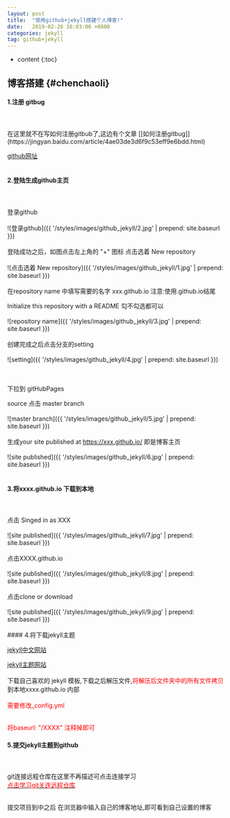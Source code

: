 ```yaml
---
layout: post
title:  "使用github+jekyll搭建个人博客!"
date:   2019-02-26 16:03:06 +0800
categories: jekyll
tag: github+jekyll
---
```


* content
{:toc}


博客搭建		{#chenchaoli}
------------------------
#### 1.注册 gitbug
<br/>
<br/>
在这里就不在写如何注册gitbub了,这边有个文章 [[如何注册gitbug]](https://jingyan.baidu.com/article/4ae03de3d6f9c53eff9e6bdd.html)

[github网址](https://pages.github.com)
<br/>
<br/>
#### 2.登陆生成github主页
<br/>
<br/>
登录github
<br/>
<br/>
![登录github]({{ '/styles/images/github_jekyll/2.jpg' | prepend: site.baseurl  }})
<br/>
<br/>
登陆成功之后，如图点击左上角的 "+" 图标 点击选着 New repository
<br/>
<br/>
![点击选着 New repository]({{ '/styles/images/github_jekyll/1.jpg' | prepend: site.baseurl  }})
<br/>
<br/>
在repository name 中填写需要的名字 xxx.github.io 注意:使用.github.io结尾

Initialize this repository with a README 勾不勾选都可以
<br/>
<br/>
![repository name]({{ '/styles/images/github_jekyll/3.jpg' | prepend: site.baseurl  }})
<br/>
<br/>
创建完成之后点击分支的setting
<br/>
<br/>
![setting]({{ '/styles/images/github_jekyll/4.jpg' | prepend: site.baseurl  }})

<br/>
<br/>
下拉到 gitHubPages

source 点击 master branch
<br/>
<br/>
![master branch]({{ '/styles/images/github_jekyll/5.jpg' | prepend: site.baseurl  }})
<br/>
<br/>
生成your site published at https://xxx.github.io/ 即是博客主页
<br/>
<br/>
![site published]({{ '/styles/images/github_jekyll/6.jpg' | prepend: site.baseurl  }})
<br/>
<br/>
#### 3.将xxxx.github.io 下载到本地
<br/>
<br/>
点击 Singed in as XXX
<br/>
<br/>
![site published]({{ '/styles/images/github_jekyll/7.jpg' | prepend: site.baseurl  }})
<br/>
<br/>
点击XXXX.github.io
<br/>
<br/>
![site published]({{ '/styles/images/github_jekyll/8.jpg' | prepend: site.baseurl  }})
<br/>
<br/>
点击clone or download
<br/>
<br/>
![site published]({{ '/styles/images/github_jekyll/9.jpg' | prepend: site.baseurl  }})
<br/>
<br/>
#### 4.将下载jekyll主题
<br/>

[jekyll中文网站](https://www.jekyll.com.cn/)


[jekyll主题网站](http://jekyllthemes.org/)
<br/>
<br/>
下载自己喜欢的 jekyll 模板,下载之后解压文件,<font color="red">将解压后文件夹中的所有文件拷贝</font>到本地xxxx.github.io 内部
<br/>
<br/>
<font color="red">需要修改_config.yml</font>

<br/>
<font color="red">将baseurl: "/XXXX" 注释掉即可</font>
<br/>


#### 5.提交jekyll主题到github
<br/><br/>
git连接远程仓库在这里不再描述可点击连接学习
<br/>
[<font color="red">点击学习git关连远程仓库</font>](https://www.cnblogs.com/flora5/p/7152556.html)
<br/>

<br/>
提交项目到中之后 在浏览器中输入自己的博客地址,即可看到自己设置的博客
